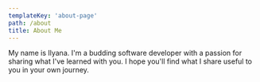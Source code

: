 ```yaml
---
templateKey: 'about-page'
path: /about
title: About Me
---
```


My name is Ilyana. I'm a budding software developer with a passion for sharing what I've learned with you. I hope you'll find what I share useful to you in your own journey. 
